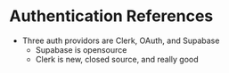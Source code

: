 # Authentication References
 - Three auth providors are Clerk, OAuth, and Supabase
    - Supabase is opensource
    - Clerk is new, closed source, and really good